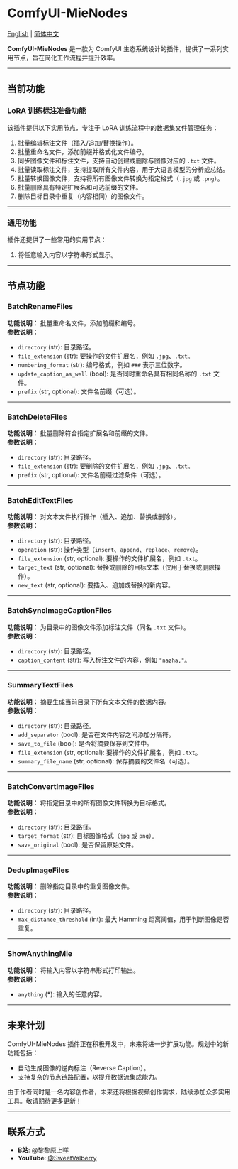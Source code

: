 # ComfyUI-MieNodes  

[English](README.md) | [简体中文](README_CN.md)  

**ComfyUI-MieNodes** 是一款为 ComfyUI 生态系统设计的插件，提供了一系列实用节点，旨在简化工作流程并提升效率。  

---

## 当前功能  

### LoRA 训练标注准备功能  

该插件提供以下实用节点，专注于 LoRA 训练流程中的数据集文件管理任务：  

1. 批量编辑标注文件（插入/追加/替换操作）。  
2. 批量重命名文件，添加前缀并格式化文件编号。  
3. 同步图像文件和标注文件，支持自动创建或删除与图像对应的 `.txt` 文件。  
4. 批量读取标注文件，支持提取所有文件内容，用于大语言模型的分析或总结。  
5. 批量转换图像文件，支持将所有图像文件转换为指定格式（`.jpg` 或 `.png`）。  
6. 批量删除具有特定扩展名和可选前缀的文件。  
7. 删除目标目录中重复（内容相同）的图像文件。  

---

### 通用功能  

插件还提供了一些常用的实用节点：  

1. 将任意输入内容以字符串形式显示。  

---

## 节点功能  

### **BatchRenameFiles**  
**功能说明：** 批量重命名文件，添加前缀和编号。  
**参数说明：**  
- `directory` (str): 目录路径。  
- `file_extension` (str): 要操作的文件扩展名，例如 `.jpg`、`.txt`。  
- `numbering_format` (str): 编号格式，例如 `###` 表示三位数字。  
- `update_caption_as_well` (bool): 是否同时重命名具有相同名称的 `.txt` 文件。  
- `prefix` (str, optional): 文件名前缀（可选）。  

---

### **BatchDeleteFiles**  
**功能说明：** 批量删除符合指定扩展名和前缀的文件。  
**参数说明：**  
- `directory` (str): 目录路径。  
- `file_extension` (str): 要删除的文件扩展名，例如 `.jpg`、`.txt`。  
- `prefix` (str, optional): 文件名前缀过滤条件（可选）。  

---

### **BatchEditTextFiles**  
**功能说明：** 对文本文件执行操作（插入、追加、替换或删除）。  
**参数说明：**  
- `directory` (str): 目录路径。  
- `operation` (str): 操作类型（`insert`、`append`、`replace`、`remove`）。  
- `file_extension` (str, optional): 要操作的文件扩展名，例如 `.txt`。  
- `target_text` (str, optional): 替换或删除的目标文本（仅用于替换或删除操作）。  
- `new_text` (str, optional): 要插入、追加或替换的新内容。  

---

### **BatchSyncImageCaptionFiles**  
**功能说明：** 为目录中的图像文件添加标注文件（同名 `.txt` 文件）。  
**参数说明：**  
- `directory` (str): 目录路径。  
- `caption_content` (str): 写入标注文件的内容，例如 `"nazha,"`。  

---

### **SummaryTextFiles**  
**功能说明：** 摘要生成当前目录下所有文本文件的数据内容。  
**参数说明：**  
- `directory` (str): 目录路径。  
- `add_separator` (bool): 是否在文件内容之间添加分隔符。  
- `save_to_file` (bool): 是否将摘要保存到文件中。  
- `file_extension` (str, optional): 要操作的文件扩展名，例如 `.txt`。  
- `summary_file_name` (str, optional): 保存摘要的文件名（可选）。  

---

### **BatchConvertImageFiles**  
**功能说明：** 将指定目录中的所有图像文件转换为目标格式。  
**参数说明：**  
- `directory` (str): 目录路径。  
- `target_format` (str): 目标图像格式（`jpg` 或 `png`）。  
- `save_original` (bool): 是否保留原始文件。  

---

### **DedupImageFiles**  
**功能说明：** 删除指定目录中的重复图像文件。  
**参数说明：**  
- `directory` (str): 目录路径。  
- `max_distance_threshold` (int): 最大 Hamming 距离阈值，用于判断图像是否重复。  

---

### **ShowAnythingMie**  
**功能说明：** 将输入内容以字符串形式打印输出。  
**参数说明：**  
- `anything` (*): 输入的任意内容。  

---

## 未来计划  

ComfyUI-MieNodes 插件正在积极开发中，未来将进一步扩展功能。规划中的新功能包括：  

- 自动生成图像的逆向标注（Reverse Caption）。  
- 支持复杂的节点链路配置，以提升数据流集成能力。  

由于作者同时是一名内容创作者，未来还将根据视频创作需求，陆续添加众多实用工具。敬请期待更多更新！  

---

## 联系方式  

- **B站**: [@黎黎原上咩](https://space.bilibili.com/449342345)  
- **YouTube**: [@SweetValberry](https://www.youtube.com/@SweetValberry)  
